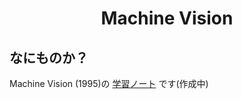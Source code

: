 <html lang="ja">
    <head>
        <meta charset="utf-8" />
        <title>Machine Vision</title>
        </style>
    </head>
    <body>
        <h1><center>Machine Vision</center></h1>
        <h2>なにものか？</h2>
        <p>
            Machine Vision (1995)の <a href="https://boyoyon.github.io/StudyNote_MachineVision/data/MachineVision.html">学習ノート</a> です(作成中)<br>
        </p>
    </body>
</html>
